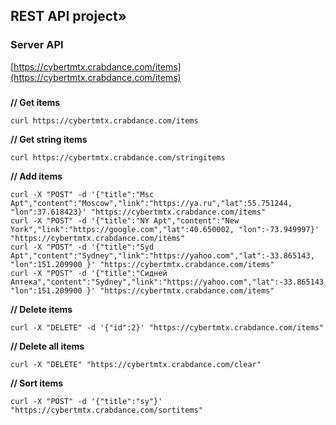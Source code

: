 ## REST API project»
### Server API 
[https://cybertmtx.crabdance.com/items](https://cybertmtx.crabdance.com/items)
###
**// Get items**
```
curl https://cybertmtx.crabdance.com/items
```
**// Get string items**
```
curl https://cybertmtx.crabdance.com/stringitems
```
**// Add items**
```
curl -X "POST" -d '{"title":"Msc Apt","content":"Moscow","link":"https://ya.ru","lat":55.751244, "lon":37.618423}' "https://cybertmtx.crabdance.com/items"
curl -X "POST" -d '{"title":"NY Apt","content":"New York","link":"https://google.com","lat":40.650002, "lon":-73.949997}' "https://cybertmtx.crabdance.com/items"
curl -X "POST" -d '{"title":"Syd Apt","content":"Sydney","link":"https://yahoo.com","lat":-33.865143, "lon":151.209900 }' "https://cybertmtx.crabdance.com/items"
curl -X "POST" -d '{"title":"Сидней Аптека","content":"Sydney","link":"https://yahoo.com","lat":-33.865143, "lon":151.209900 }' "https://cybertmtx.crabdance.com/items"
```
**// Delete items**
```
curl -X "DELETE" -d '{"id":2}' "https://cybertmtx.crabdance.com/items"
```
**// Delete all items**
```
curl -X "DELETE" "https://cybertmtx.crabdance.com/clear"
```
**// Sort items**
```
curl -X "POST" -d '{"title":"sy"}' "https://cybertmtx.crabdance.com/sortitems"
```

